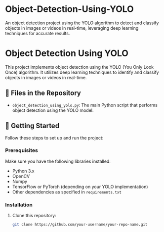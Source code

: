 # Object-Detection-Using-YOLO
An object detection project using the YOLO algorithm to detect and classify objects in images or videos in real-time, leveraging deep learning techniques for accurate results.
# Object Detection Using YOLO

This project implements object detection using the YOLO (You Only Look Once) algorithm. It utilizes deep learning techniques to identify and classify objects in images or videos in real-time.

## 📁 Files in the Repository

- `object_detection_using_yolo.py`: The main Python script that performs object detection using the YOLO model.

## 🚀 Getting Started

Follow these steps to set up and run the project:

### Prerequisites

Make sure you have the following libraries installed:
- Python 3.x
- OpenCV
- Numpy
- TensorFlow or PyTorch (depending on your YOLO implementation)
- Other dependencies as specified in `requirements.txt`

### Installation

1. Clone this repository:
   ```bash
   git clone https://github.com/your-username/your-repo-name.git
